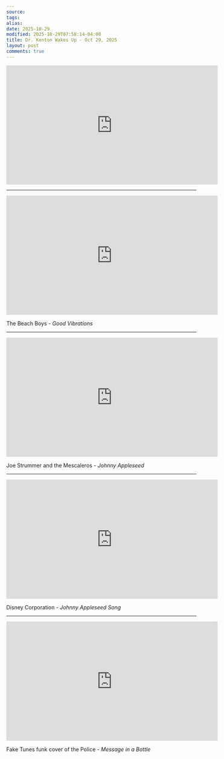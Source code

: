 ```yaml
---
source:
tags:
alias:
date: 2025-10-29
modified: 2025-10-29T07:58:14-04:00
title: Dr. Kenton Wakes Up - Oct 29, 2025
layout: post
comments: true
---
```


  

<iframe width="560" height="315" src="https://www.youtube.com/embed/3o--yR8Wzlg" title="YouTube video player" frameborder="0" allow="accelerometer; autoplay; clipboard-write; encrypted-media; gyroscope; picture-in-picture; web-share" allowfullscreen></iframe>

<!-- <img src="{{site.baseurl}}/images/[REPLACE]" width="560"> -->

---

<iframe width="560" height="315" src="https://www.youtube.com/embed/jkPyB-g3asI?si=jxJju2TTLDIcI5UT" title="YouTube video player" frameborder="0" allow="accelerometer; autoplay; clipboard-write; encrypted-media; gyroscope; picture-in-picture; web-share" referrerpolicy="strict-origin-when-cross-origin" allowfullscreen></iframe>

The Beach Boys - *Good Vibrations*

---

<iframe width="560" height="315" src="https://www.youtube.com/embed/tBPqn7MQ65g?si=dyp3hRyBBRcsgB74" title="YouTube video player" frameborder="0" allow="accelerometer; autoplay; clipboard-write; encrypted-media; gyroscope; picture-in-picture; web-share" referrerpolicy="strict-origin-when-cross-origin" allowfullscreen></iframe>

Joe Strummer and the Mescaleros - *Johnny Appleseed*

---

<iframe width="560" height="315" src="https://www.youtube.com/embed/3_OO4-XUlA8?si=JpIff81x4YMBVyyY" title="YouTube video player" frameborder="0" allow="accelerometer; autoplay; clipboard-write; encrypted-media; gyroscope; picture-in-picture; web-share" referrerpolicy="strict-origin-when-cross-origin" allowfullscreen></iframe>

Disney Corporation - *Johnny Appleseed Song*

---

<iframe width="560" height="315" src="https://www.youtube.com/embed/Z6ToIXZYSbI?si=mE5b98Q0qAMrUIqH" title="YouTube video player" frameborder="0" allow="accelerometer; autoplay; clipboard-write; encrypted-media; gyroscope; picture-in-picture; web-share" referrerpolicy="strict-origin-when-cross-origin" allowfullscreen></iframe>

Fake Tunes funk cover of the Police - *Message in a Bottle*